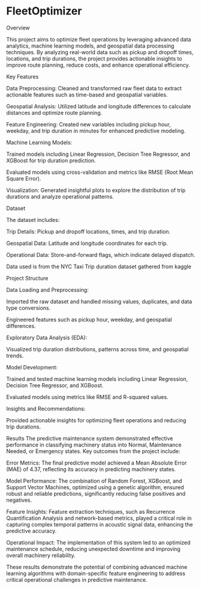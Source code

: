 # FleetOptimizer

Overview

This project aims to optimize fleet operations by leveraging advanced data analytics, machine learning models, and geospatial data processing techniques. By analyzing real-world data such as pickup and dropoff times, locations, and trip durations, the project provides actionable insights to improve route planning, reduce costs, and enhance operational efficiency.

Key Features

Data Preprocessing: Cleaned and transformed raw fleet data to extract actionable features such as time-based and geospatial variables.

Geospatial Analysis: Utilized latitude and longitude differences to calculate distances and optimize route planning.

Feature Engineering: Created new variables including pickup hour, weekday, and trip duration in minutes for enhanced predictive modeling.

Machine Learning Models:

Trained models including Linear Regression, Decision Tree Regressor, and XGBoost for trip duration prediction.

Evaluated models using cross-validation and metrics like RMSE (Root Mean Square Error).

Visualization: Generated insightful plots to explore the distribution of trip durations and analyze operational patterns.

Dataset

The dataset includes:

Trip Details: Pickup and dropoff locations, times, and trip duration.

Geospatial Data: Latitude and longitude coordinates for each trip.

Operational Data: Store-and-forward flags, which indicate delayed dispatch.

Data used is from the NYC Taxi Trip duration dataset gathered from kaggle

Project Structure

Data Loading and Preprocessing:

Imported the raw dataset and handled missing values, duplicates, and data type conversions.

Engineered features such as pickup hour, weekday, and geospatial differences.

Exploratory Data Analysis (EDA):

Visualized trip duration distributions, patterns across time, and geospatial trends.

Model Development:

Trained and tested machine learning models including Linear Regression, Decision Tree Regressor, and XGBoost.

Evaluated models using metrics like RMSE and R-squared values.

Insights and Recommendations:

Provided actionable insights for optimizing fleet operations and reducing trip durations.

Results
The predictive maintenance system demonstrated effective performance in classifying machinery status into Normal, Maintenance Needed, or Emergency states. Key outcomes from the project include:

Error Metrics: The final predictive model achieved a Mean Absolute Error (MAE) of 4.37, reflecting its accuracy in predicting machinery states.

Model Performance: The combination of Random Forest, XGBoost, and Support Vector Machines, optimized using a genetic algorithm, ensured robust and reliable predictions, significantly reducing false positives and negatives.

Feature Insights: Feature extraction techniques, such as Recurrence Quantification Analysis and network-based metrics, played a critical role in capturing complex temporal patterns in acoustic signal data, enhancing the predictive accuracy.

Operational Impact: The implementation of this system led to an optimized maintenance schedule, reducing unexpected downtime and improving overall machinery reliability.

These results demonstrate the potential of combining advanced machine learning algorithms with domain-specific feature engineering to address critical operational challenges in predictive maintenance.
